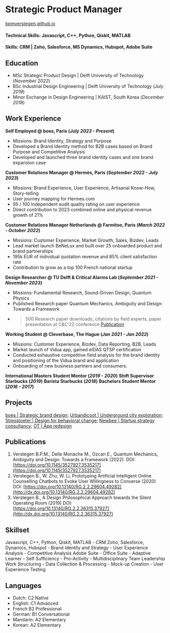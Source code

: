 # Strategic Product Manager

[bpmverstegen.github.io](https://bpmverstegen.github.io)
#### Technical Skills: Javascript, C++, Python, Qiskit, MATLAB
#### Skills: CRM | Zoho, Salesforce, MS Dynamics, Hubspot, Adobe Suite

## Education
- MSc Strategic Product Design | Delft University of Technology 
(_November 2022_)
- BSc Industrial Design Engineering | Delft University of Technology 
(_July 2019_)
- Minor Exchange in Design Engineering | KAIST, South Korea 
(_December 2018_)

## Work Experience
**Self Employed @ boes, Paris (_July 2023 - Present_)** 
- Missions: Brand Identity, Strategy and Purpose
- Developed a Brand Identity method for B2B cases based on Brand Purpose and Competitive Analysis
- Developed and launched three brand identity cases and one brand expansion case

**Customer Relations Manager @ Hermès, Paris (_September 2022 - July 2023_)**
- Missions: Brand Experience, User Experience, Artisanal Know-How, Story-telling
- User journey mapping for Hermes.com
- 95 / 100 Independent audit quality rating on user experience
- Direct contribution to 2023 combined online and physical revenue growth of 21%

**Customer Relations Manager Netherlands @ Farmitoo, Paris (_March 2022 - October 2022_)**
- Missions: Customer Experience, Market Growth, Sales, Bizdev, Leads
- Lead market launch BeNeLux and built over 25 onboarded product and brand partnerships
- 195k EUR of individual quotation revenue and 85% client satisfaction rate
- Contribution to grow as a top 100 French national startup

**Design Researcher @ TU Delft & Critical Alarms Lab (_September 2021 - November 2023_)**
- Missions: Fundamental Research, Sound-Driven Design, Quantum Physics
- Published Research paper Quantum Mechanics, Ambiguity and Design: Towards a Framework
- >500 Research paper downloads, citations by field experts, paper presentation at C&C’22 conference
[Publication](https://dl.acm.org/doi/abs/10.1145/3527927.3535217)

**Working Student @ Cleverbase, The Hague (_Jan 2021 - Jan 2022_)**
- Missions: Customer Experience, Bizdev, Data Reporting, B2B, Leads
- Market launch of Vidua app, gained eIDAS QTSP certification
- Conducted exhaustive competitive field analysis for the brand identity and positioning of the Vidua brand and application
- Onboarding of new business partners and consumers.

**International Masters Student Mentor (_2019 - 2020_)**
**Shift Supervisor Starbucks (_2019_)**
**Barista Starbucks (_2018_)**
**Bachelors Student Mentor (_2016 - 2017_)**

## Projects
[boes | Strategic brand design](https://bpmverstegen.github.io/boes);
[Urbandicoot | Underground city exploration](https://bpmverstegen.github.io/urbandicoot);
[Stresstoeter | Design for behavioral change](https://bpmverstegen.github.io/Stresstoeter);
[Newbee | Startup strategy consultancy](https://bpmverstegen.github.io/newbee);
[OT | App redesign](https://bpmverstegen.github.io/OT-redesign)

## Publications
1. Verstegen B.P.M., Delle Monache M., Ozcan E., Quantum Mechanics, Ambiguity and Design: Towards a Framework (2022). DOI: [https://doi.org/10.1145/3527927.3535217](https://doi.org/10.1145/3527927.3535217)
2. Verstegen B., W. Zhu, W. Li, Prototyping Artificial Intelligent Online Counselling Chatbots to Evoke User Willingness to Converse (2020) DOI: [https://doi.org/10.13140/RG.2.2.29604.49282](http://dx.doi.org/10.13140/RG.2.2.29604.49282)
3. Verstegen B., A Design Philosophical Approach towards the Silent Operating Room (2019) DOI: [https://doi.org/10.13140/RG.2.2.36315.37927](http://dx.doi.org/10.13140/RG.2.2.36315.37927)

## Skillset
Javascript, C++, Python, Qiskit, MATLAB - CRM Zoho, Salesforce, Dynamics, Hubspot - Brand Identity and Strategy - User Experience Analysis - Competitive Analysis
Adobe Suite - Office Suite - Adaptive Learner - Self Sufficiency - Pro-Activity - Multidisciplinary Team Leadership
Work Structuring - Data Collection & Processing - Mock-up Creation - User Experience Testing

## Languages
- Dutch: C2 Native
- English: C1 Advanced
- French B2 Professional
- German: B1 Conversational 
- Mandarin: A2 Elementary
- Korean: A2 Elementary
